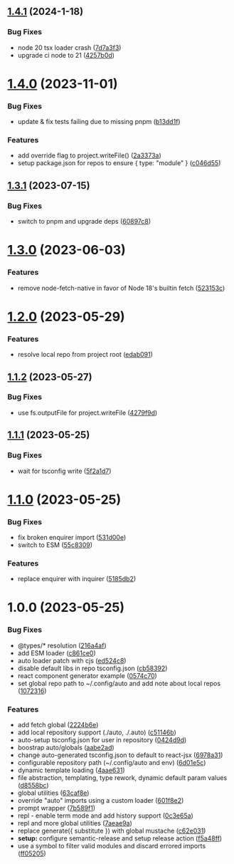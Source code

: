 ## [1.4.1](https://github.com/3rd/auto/compare/v1.4.0...v1.4.1) (2024-1-18)

### Bug Fixes

- node 20 tsx loader crash ([7d7a3f3](https://github.com/3rd/auto/commit/7d7a3f356db5e09c04c1df7bb932c985f00e5c0b))
- upgrade ci node to 21 ([4257b0d](https://github.com/3rd/auto/commit/4257b0d74632d82f37dc3ac0d11e39de89fd364c))

# [1.4.0](https://github.com/3rd/auto/compare/v1.3.1...v1.4.0) (2023-11-01)

### Bug Fixes

- update & fix tests failing due to missing pnpm ([b13dd1f](https://github.com/3rd/auto/commit/b13dd1fa4ddea0657c4b0cab480f1ab024c7f0e2))

### Features

- add override flag to project.writeFile() ([2a3373a](https://github.com/3rd/auto/commit/2a3373af34759e042d98b161637647278838d311))
- setup package.json for repos to ensure { type: "module" } ([c046d55](https://github.com/3rd/auto/commit/c046d55d1e9e0e36b0ccceb159ac8ba8f796442b))

## [1.3.1](https://github.com/3rd/auto/compare/v1.3.0...v1.3.1) (2023-07-15)

### Bug Fixes

- switch to pnpm and upgrade deps ([60897c8](https://github.com/3rd/auto/commit/60897c8e74e5691c9ef58e0f29a57d6ad322dab2))

# [1.3.0](https://github.com/3rd/auto/compare/v1.2.0...v1.3.0) (2023-06-03)

### Features

- remove node-fetch-native in favor of Node 18's builtin fetch ([523153c](https://github.com/3rd/auto/commit/523153cb584101749f6595f72e9d71604b74c4b4))

# [1.2.0](https://github.com/3rd/auto/compare/v1.1.2...v1.2.0) (2023-05-29)

### Features

- resolve local repo from project root ([edab091](https://github.com/3rd/auto/commit/edab091fec74c249bbc0e2020bf1d3fcd6357ae9))

## [1.1.2](https://github.com/3rd/auto/compare/v1.1.1...v1.1.2) (2023-05-27)

### Bug Fixes

- use fs.outputFile for project.writeFile ([4279f9d](https://github.com/3rd/auto/commit/4279f9d32920510d7f062a487eac7324251c02d4))

## [1.1.1](https://github.com/3rd/auto/compare/v1.1.0...v1.1.1) (2023-05-25)

### Bug Fixes

- wait for tsconfig write ([5f2a1d7](https://github.com/3rd/auto/commit/5f2a1d79dd828007ea39c83374131865f9e93dea))

# [1.1.0](https://github.com/3rd/auto/compare/v1.0.0...v1.1.0) (2023-05-25)

### Bug Fixes

- fix broken enquirer import ([531d00e](https://github.com/3rd/auto/commit/531d00e0cb6fc64c88c4ef6c96d9667e30cc1df6))
- switch to ESM ([55c8309](https://github.com/3rd/auto/commit/55c83091d6659ca592fa6a8471d2c30077feab44))

### Features

- replace enquirer with inquirer ([5185db2](https://github.com/3rd/auto/commit/5185db250556a54de6ed2e474c5e1d9c4563c6bc))

# 1.0.0 (2023-05-25)

### Bug Fixes

- @types/\* resolution ([216a4af](https://github.com/3rd/auto/commit/216a4afd68f96223d5234b2d19e9f985f328ea2e))
- add ESM loader ([c861ce0](https://github.com/3rd/auto/commit/c861ce0e2c2d800cd00ddbfe4477374f14bc8d72))
- auto loader patch with cjs ([ed524c8](https://github.com/3rd/auto/commit/ed524c83d448a566df2ab6a54bf1c1d84b65a732))
- disable default libs in repo tsconfig.json ([cb58392](https://github.com/3rd/auto/commit/cb58392d3a743ae5cf1e7736df3952e63d5071b0))
- react component generator example ([0574c70](https://github.com/3rd/auto/commit/0574c704e00bc8914909629fd87c15cc7cbd4625))
- set global repo path to ~/.config/auto and add note about local repos ([1072316](https://github.com/3rd/auto/commit/1072316de0ea4c4ce88b677784213b17886d7aab))

### Features

- add fetch global ([2224b6e](https://github.com/3rd/auto/commit/2224b6e59b2353c8ea995f41fb58d2c4680b7bcc))
- add local repository support (./auto, ./.auto) ([c51146b](https://github.com/3rd/auto/commit/c51146bcac0d5c035c7276b2f3f5839fdaab45f5))
- auto-setup tsconfig.json for user in repository ([0424d9d](https://github.com/3rd/auto/commit/0424d9dd27283a9925a5dc2b64a49260582ec5b6))
- boostrap auto/globals ([aabe2ad](https://github.com/3rd/auto/commit/aabe2adebdf96757440ce99abccfd97d702b6704))
- change auto-generated tsconfig.json to default to react-jsx ([6978a31](https://github.com/3rd/auto/commit/6978a31beee8b7258506b5160152076067bc73e6))
- configurable repository path (~/.config/auto and env) ([6d01e5c](https://github.com/3rd/auto/commit/6d01e5c01f8395059ef9b5460dd9ddd8ad35e8ab))
- dynamic template loading ([4aae631](https://github.com/3rd/auto/commit/4aae6311c68e9ecad3c41fe555376ed619343d57))
- file abstraction, templating, type rework, dynamic default param values ([d8558bc](https://github.com/3rd/auto/commit/d8558bca89c5efcf5f20200db1f434b2a66b65c7))
- global utilities ([63caf8e](https://github.com/3rd/auto/commit/63caf8e6f62735ebddbba86e078c4b3d3874303b))
- override "auto" imports using a custom loader ([601f8e2](https://github.com/3rd/auto/commit/601f8e24fec3e66c9ed18b3acae54db8a7e2f9e2))
- prompt wrapper ([7b589f1](https://github.com/3rd/auto/commit/7b589f1b2c63f8adecddd4790d238b6d3eb0b621))
- repl - enable term mode and add history support ([0c3e65a](https://github.com/3rd/auto/commit/0c3e65a81b2e6a64092d8aeaada585bf0e4e6242))
- repl and more global utilities ([7aeae9a](https://github.com/3rd/auto/commit/7aeae9a0f7119e03fdd3e411b579f6a4d5c0285a))
- replace generate({ substitute }) with global mustache ([c62e031](https://github.com/3rd/auto/commit/c62e031973068d875e34a63fae0a776a8d562016))
- **setup:** configure semantic-release and setup release action ([f5a48ff](https://github.com/3rd/auto/commit/f5a48ff54ce868e2eba2b6eaf8614b8dc1193565))
- use a symbol to filter valid modules and discard errored imports ([ff05205](https://github.com/3rd/auto/commit/ff052056571d0564fcabd282d2d681e67aff76cc))
